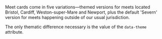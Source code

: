 Meet cards come in five variations—themed versions for meets located Bristol, Cardiff, Weston-super-Mare and Newport, plus the default 'Severn' version for meets happening outside of our usual jurisdiction.

The only thematic difference necessary is the value of the `data-theme` attribute.